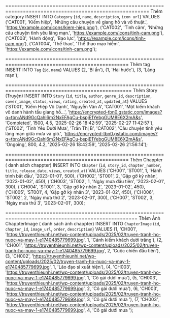 =======================================================================================================
Thêm category
INSERT INTO `Category` (`id`, `name`, `description`, `icon_url`) VALUES
('CAT001', 'Kiếm hiệp', 'Những câu chuyện về giang hồ và võ thuật.', 'https://example.com/icons/kiem-hiep.png'),
('CAT002', 'Tình cảm', 'Những câu chuyện tình yêu lãng mạn.', 'https://example.com/icons/tinh-cam.png'),
('CAT003', 'Hành động', 'Bạo lực', 'https://example.com/icons/tinh-cam.png'),
('CAT004', 'Thể thao', 'Thể thao mạo hiểm', 'https://example.com/icons/tinh-cam.png');

================================================================================================
Thêm tag
INSERT INTO `Tag` (`id`, `name`) VALUES
(2, 'Bí ẩn'),
(1, 'Hài hước'),
(3, 'Lãng mạn');

=================================================================================================
Thêm Story (Truyện)
INSERT INTO `Story` (`id`, `title`, `author`, `genre_id`, `description`, `cover_image`, `status`, `views`, `rating`, `created_at`, `updated_at`) VALUES
('ST001', 'Kiếm Hiệp Vô Danh', 'Nguyễn Văn A', 'CAT001', 'Một kiếm khách vô danh hành tẩu giang hồ...', 'https://encrypted-tbn0.gstatic.com/images?q=tbn:ANd9GcQahi6m2NxEFAgCu-bspjE1YebgGUM8E6X2mA&s', 'Completed', 1500, 4.5, '2025-02-26 18:42:59', '2025-02-27 11:42:57'),
('ST002', 'Tình Yêu Dưới Mưa', 'Trần Thị B', 'CAT002', 'Câu chuyện tình yêu lãng mạn giữa mưa và gió.', 'https://encrypted-tbn0.gstatic.com/images?q=tbn:ANd9GcQahi6m2NxEFAgCu-bspjE1YebgGUM8E6X2mA&s', 'Ongoing', 800, 4.2, '2025-02-26 18:42:59', '2025-02-26 21:56:14');

================================================================================================
Thêm Chappter ( danh sách chappter)
INSERT INTO `Chapter` (`id`, `story_id`, `chapter_number`, `title`, `release_date`, `views`, `created_at`) VALUES
('CH001', 'ST001', 1, 'Hành trình bắt đầu', '2023-01-01', 500),
('CH002', 'ST001', 2, 'Gặp gỡ kỳ nhân', '2023-01-02', 450),
('CH003', 'ST002', 1, 'Ngày mưa đầu tiên', '2023-02-01', 300),
('CH004', 'ST001', 3, 'Gặp gỡ kỳ nhân 2', '2023-01-02', 450),
('CH005', 'ST001', 4, 'Gặp gỡ kỳ nhân 3', '2023-01-02', 450),
('CH006', 'ST002', 2, 'Ngày mưa thứ 2', '2023-02-01', 300),
('CH007', 'ST002', 3, 'Ngày mưa thứ 3', '2023-02-01', 300);

===================================================================================================
Thêm Ảnh ChappterImage ( danh sách ảnh chappter)
INSERT INTO `ChapterImage` (`id`, `chapter_id`, `image_url`, `order`, `description`) VALUES
(1, 'CH001', 'https://truyenthieunhi.net/wp-content/uploads/2025/02/truyen-tranh-ho-nuoc-va-may-1-e1740485779699.jpg', 1, 'Cảnh kiếm khách dưới trăng'),
(2, 'CH001', 'https://truyenthieunhi.net/wp-content/uploads/2025/02/truyen-tranh-ho-nuoc-va-may-1-e1740485779699.jpg', 2, 'Cuộc chiến đầu tiên'),
(3, 'CH002', 'https://truyenthieunhi.net/wp-content/uploads/2025/02/truyen-tranh-ho-nuoc-va-may-1-e1740485779699.jpg', 1, 'Lão đạo sĩ xuất hiện'),
(4, 'CH003', 'https://truyenthieunhi.net/wp-content/uploads/2025/02/truyen-tranh-ho-nuoc-va-may-1-e1740485779699.jpg', 1, 'Cô gái dưới mưa'),
(5, 'CH003', 'https://truyenthieunhi.net/wp-content/uploads/2025/02/truyen-tranh-ho-nuoc-va-may-1-e1740485779699.jpg', 2, 'Cô gái dưới mưa'),
(6, 'CH003', 'https://truyenthieunhi.net/wp-content/uploads/2025/02/truyen-tranh-ho-nuoc-va-may-1-e1740485779699.jpg', 3, 'Cô gái dưới mưa '),
(7, 'CH003', 'https://truyenthieunhi.net/wp-content/uploads/2025/02/truyen-tranh-ho-nuoc-va-may-1-e1740485779699.jpg', 4, 'Cô gái dưới mưa ');
